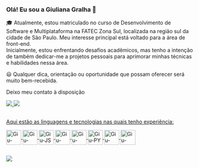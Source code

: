 ### Olá! Eu sou a Giuliana Gralha 👋


<P>🎓 Atualmente, estou matriculado no curso de Desenvolvimento de Software e Multiplataforma na FATEC Zona Sul, localizada na região sul da cidade de São Paulo. Meu interesse principal está voltado para a área de front-end. <br>  Inicialmente, estou enfrentando desafios acadêmicos, mas tenho a intenção de também dedicar-me a projetos pessoais para aprimorar minhas técnicas e habilidades nessa área.</P>

<p>😃 Qualquer dica, orientação ou oportunidade que possam oferecer será muito bem-recebida. </p>

<p> Deixo meu contato à disposição</p>
 
<div>
  <a href="https://mail.google.com/mail/u/2/#inbox" target="_blank"><img src="https://img.shields.io/badge/Gmail-D14836?style=for-the-badge&logo=gmail&logoColor=white"> 
  <a href="https://www.linkedin.com/in/giuliana-gralha-8754b5190/" target="_blank"><img src="https://img.shields.io/badge/LinkedIn-0077B5?style=for-the-badge&logo=linkedin&logoColor=white"> 
</div>
    
## 

<div>
  <p>Aqui estão as linguagens e tecnologias nas quais tenho experiência:</p>
  <img align="center" alt="Giu-HTML" height"30" width="40" src="https://cdn.jsdelivr.net/gh/devicons/devicon/icons/html5/html5-original.svg" />
  <img align="center" alt="Giu-CSS"  height"30" width="40" src="https://cdn.jsdelivr.net/gh/devicons/devicon/icons/css3/css3-original.svg" />
  <img align="center" alt="Giu-JS"  height"30" width="40" src="https://cdn.jsdelivr.net/gh/devicons/devicon/icons/javascript/javascript-plain.svg" />  
  <img align="center" alt="Giu-SPRING-BOOT"  height"30" width="40" src="https://cdn.jsdelivr.net/gh/devicons/devicon/icons/spring/spring-original.svg" />
  <img align="center" alt="Giu-VSCode"  height"30" width="40" src="https://cdn.jsdelivr.net/gh/devicons/devicon/icons/vscode/vscode-original.svg" />
  <img align="center" alt="Giu-PY"  height"30" width="40" src="https://cdn.jsdelivr.net/gh/devicons/devicon/icons/python/python-original.svg" />
  <img align="center" alt="Giu-GIT"  height"30" width="40" src="https://cdn.jsdelivr.net/gh/devicons/devicon/icons/git/git-original.svg" />
  <img align="center" alt="Giu-MySQL" height"30" width="40" src="https://cdn.jsdelivr.net/gh/devicons/devicon/icons/mysql/mysql-original.svg" />
          
          
##

  <a href="https://github.com/Giuliana09"> 
  <img heigth"180em" src="https://github-readme-stats.vercel.app/api/top-langs/?username=giuliana09&layout=compact&langs_count=16&theme=dark"/>          
</div>
